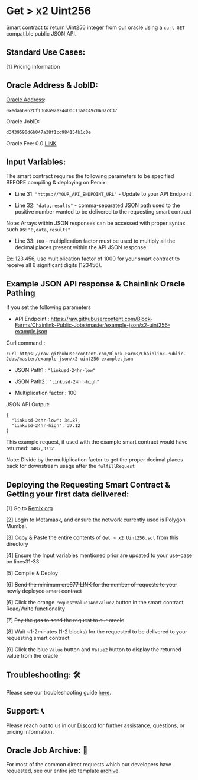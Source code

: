 # Get > x2 Uint256
Smart contract to return Uint256 integer from our oracle using a `curl GET` compatible public JSON API.

## Standard Use Cases:
[1] Pricing Information

## Oracle Address & JobID:
[Oracle Address](https://mumbai.polygonscan.com/address/0xedaa6962Cf1368a92e244DdC11aaC49c0A0acC37): 
```
0xedaa6962Cf1368a92e244DdC11aaC49c0A0acC37
```
Oracle JobID: 
```
d3439590d6b047a38f1cd984154b1c0e
```
Oracle Fee: 0.0 [LINK](https://mumbai.polygonscan.com/address/0x326C977E6efc84E512bB9C30f76E30c160eD06FB)

## Input Variables:
The smart contract requires the following parameters to be specified BEFORE compiling & deploying on Remix:

* Line 31: `"https://YOUR_API_ENDPOINT_URL"` - Update to your API Endpoint

* Line 32: `"data,results"` - comma-separated JSON path used to the positive number wanted to be delivered to the requesting smart contract

Note: Arrays within JSON responses can be accessed with proper syntax such as: `"0,data,results"`

* Line 33: `100` - multiplication factor must be used to multiply all the decimal places present within the API JSON response:

Ex: 123.456, use multiplication factor of 1000 for your smart contract to receive all 6 significant digits (123456).

## Example JSON API response & Chainlink Oracle Pathing
If you set the following parameters

* API Endpoint : https://raw.githubusercontent.com/Block-Farms/Chainlink-Public-Jobs/master/example-json/x2-uint256-example.json

Curl command : 
```
curl https://raw.githubusercontent.com/Block-Farms/Chainlink-Public-Jobs/master/example-json/x2-uint256-example.json
```

* JSON Path1 : `"linkusd-24hr-low"`

* JSON Path2 : `"linkusd-24hr-high"`

* Multiplication factor : 100

JSON API Output:
```
{
  "linkusd-24hr-low": 34.87,
  "linkusd-24hr-high": 37.12
}
```
This example request, if used with the example smart contract would have returned: `3487,3712`

Note: Divide by the multiplication factor to get the proper decimal places back for downstream usage after the `fulfillRequest`

## Deploying the Requesting Smart Contract & Getting your first data delivered:
[1] Go to [Remix.org](https://remix.ethereum.org/)

[2] Login to Metamask, and ensure the network currently used is Polygon Mumbai.

[3] Copy & Paste the entire contents of `Get > x2 Uint256.sol` from this directory

[4] Ensure the Input variables mentioned prior are updated to your use-case on lines31-33

[5] Compile & Deploy

[6] ~~Send the minimum erc677 LINK for the number of requests to your newly deployed smart contract~~

[6] Click the orange `requestValue1AndValue2` button in the smart contract Read/Write functionality

[7] ~~Pay the gas to send the request to our oracle~~

[8] Wait ~1-2minutes (1-2 blocks) for the requested to be delivered to your requesting smart contract

[9] Click the blue `Value` button and `Value2` button to display the returned value from the oracle

## Troubleshooting: :hammer_and_wrench:
Please see our troubleshooting guide [here](https://github.com/Block-Farms/Chainlink-Public-Jobs/blob/master/README.md#troubleshooting).

## Support: :telephone_receiver:
Please reach out to us in our [Discord](https://discord.gg/PgxRVrDUm7) for further assistance, questions, or pricing information.

## Oracle Job Archive: :scroll:
For most of the common direct requests which our developers have requested, see our entire job template [archive](https://github.com/Block-Farms/Chainlink-Job-Spec-Template-Smart-Contract-Archive/tree/main/2_Direct_Request).
